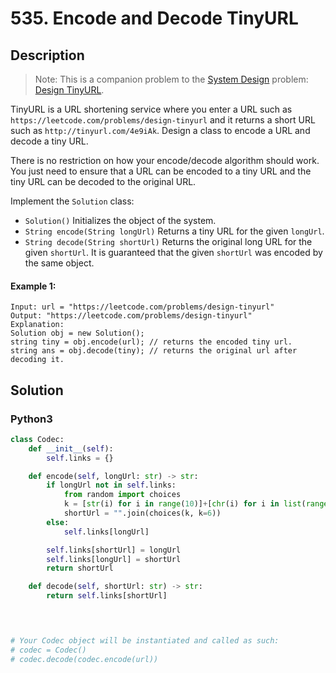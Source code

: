 # 535. Encode and Decode TinyURL

## Description
> Note: This is a companion problem to the [System Design](https://leetcode.com/discuss/interview-question/system-design/) problem: [Design TinyURL](https://leetcode.com/discuss/interview-question/124658/Design-a-URL-Shortener-(-TinyURL-)-System/).

TinyURL is a URL shortening service where you enter a URL such as `https://leetcode.com/problems/design-tinyurl` and it returns a short URL such as `http://tinyurl.com/4e9iAk`. Design a class to encode a URL and decode a tiny URL.

There is no restriction on how your encode/decode algorithm should work. You just need to ensure that a URL can be encoded to a tiny URL and the tiny URL can be decoded to the original URL.

Implement the `Solution` class:

* `Solution()` Initializes the object of the system.
* `String encode(String longUrl)` Returns a tiny URL for the given `longUrl`.
* `String decode(String shortUrl)` Returns the original long URL for the given `shortUrl`. It is guaranteed that the given `shortUrl` was encoded by the same object.

#### Example 1:
```
Input: url = "https://leetcode.com/problems/design-tinyurl"
Output: "https://leetcode.com/problems/design-tinyurl"
Explanation:
Solution obj = new Solution();
string tiny = obj.encode(url); // returns the encoded tiny url.
string ans = obj.decode(tiny); // returns the original url after decoding it.
```


## Solution

### Python3
```python
class Codec:
    def __init__(self):
        self.links = {}

    def encode(self, longUrl: str) -> str:
        if longUrl not in self.links:
            from random import choices
            k = [str(i) for i in range(10)]+[chr(i) for i in list(range(65, 91))+list(range(97, 123))]
            shortUrl = "".join(choices(k, k=6))
        else:
            self.links[longUrl]

        self.links[shortUrl] = longUrl
        self.links[longUrl] = shortUrl
        return shortUrl

    def decode(self, shortUrl: str) -> str:
        return self.links[shortUrl]


        

# Your Codec object will be instantiated and called as such:
# codec = Codec()
# codec.decode(codec.encode(url))
```